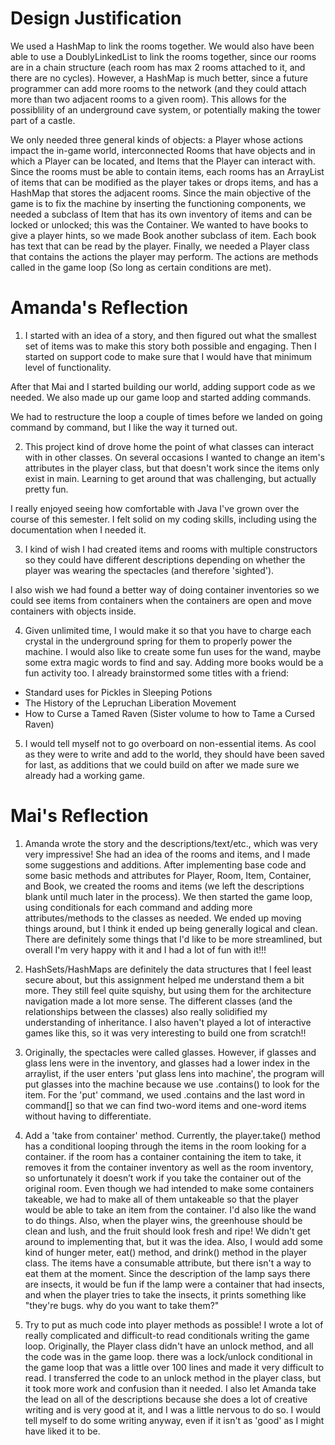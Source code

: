 # Design Justification
We used a HashMap to link the rooms together. We would also have been able to use a DoublyLinkedList to link the rooms together, since our rooms are in a chain structure (each room has max 2 rooms attached to it, and there are no cycles). However, a HashMap is much better, since a future programmer can add more rooms to the network (and they could attach more than two adjacent rooms to a given room). This allows for the possiblility of an underground cave system, or potentially making the tower part of a castle.

We only needed three general kinds of objects: a Player whose actions impact the in-game world, interconnected Rooms that have objects and in which a Player can be located, and Items that the Player can interact with. Since the rooms must be able to contain items, each rooms has an ArrayList of items that can be modified as the player takes or drops items, and has a HashMap that stores the adjacent rooms. Since the main objective of the game is to fix the machine by inserting the functioning components, we needed a subclass of Item that has its own inventory of items and can be locked or unlocked; this was the Container. We wanted to have books to give a player hints, so we made Book another subclass of item. Each book has text that can be read by the player. Finally, we needed a Player class that contains the actions the player may perform. The actions are methods called in the game loop (So long as certain conditions are met).


# Amanda's Reflection
1) I started with an idea of a story, and then figured out what the smallest set of items was to make this story both possible and engaging. Then I started on support code to make sure that I would have that minimum level of functionality. 

After that Mai and I started building our world, adding support code as we needed. We also made up our game loop and started adding commands. 

We had to restructure the loop a couple of times before we landed on going command by command, but I like the way it turned out.

2) This project kind of drove home the point of what classes can interact with in other classes. On several occasions I wanted to change an item's attributes in the player class, but that doesn't work since the items only exist in main. Learning to get around that was challenging, but actually pretty fun. 

I really enjoyed seeing how comfortable with Java I've grown over the course of this semester. I felt solid on my coding skills, including using the documentation when I needed it.

3) I kind of wish I had created items and rooms with multiple constructors so they could have different descriptions depending on whether the player was wearing the spectacles (and therefore 'sighted'). 

I also wish we had found a better way of doing container inventories so we could see items from containers when the containers are open and move containers with objects inside.

4) Given unlimited time, I would make it so that you have to charge each crystal in the underground spring for them to properly power the machine. I would also like to create some fun uses for the wand, maybe some extra magic words to find and say. Adding more books would be a fun activity too. I already brainstormed some titles with a friend:
  - Standard uses for Pickles in Sleeping Potions
  - The History of the Lepruchan Liberation Movement
  - How to Curse a Tamed Raven (Sister volume to how to Tame a Cursed Raven)

5) I would tell myself not to go overboard on non-essential items. As cool as they were to write and add to the world, they should have been saved for last, as additions that we could build on after we made sure we already had a working game.


# Mai's Reflection
1)   Amanda wrote the story and the descriptions/text/etc., which was very very impressive! She had an idea of the rooms and items, and I made some suggestions and additions. After implementing base code and some basic methods and attributes for Player, Room, Item, Container, and Book, we created the rooms and items (we left the descriptions blank until much later in the process). We then started the game loop, using conditionals for each command and adding more attributes/methods to the classes as needed. We ended up moving things around, but I think it ended up being generally logical and clean. There are definitely some things that I'd like to be more streamlined, but overall I'm very happy with it and I had a lot of fun with it!!!
 
2)   HashSets/HashMaps are definitely the data structures that I feel least secure about, but this assignment helped me understand them a bit more. They still feel quite squishy, but using them for the architecture navigation made a lot more sense. The different classes (and the relationships between the classes) also really solidified my understanding of inheritance. I also haven't played a lot of interactive games like this, so it was very interesting to build one from scratch!!
 
3)   Originally, the spectacles were called glasses. However, if glasses and glass lens were in the inventory, and glasses had a lower index in the arraylist, if the user enters 'put glass lens into machine', the program will put glasses into the machine because we use .contains() to look for the item. For the 'put' command, we used .contains and the last word in command[] so that we can find two-word items and one-word items without having to differentiate.
 
4)   Add a 'take from container' method. Currently, the player.take() method has a conditional looping through the items in the room looking for a container. if the room has a container containing the item to take, it removes it from the container inventory as well as the room inventory, so unfortunately it doesn’t work if you take the container out of the original room. Even though we had intended to make some containers takeable, we had to make all of them untakeable so that the player would be able to take an item from the container. I'd also like the wand to do things. Also, when the player wins, the greenhouse should be clean and lush, and the fruit should look fresh and ripe! We didn't get around to implementing that, but it was the idea. Also, I would add some kind of hunger meter, eat() method, and drink() method in the player class. The items have a consumable attribute, but there isn't a way to eat them at the moment. Since the description of the lamp says there are insects, it would be fun if the lamp were a container that had insects, and when the player tries to take the insects, it prints something like "they're bugs. why do you want to take them?"
 
5)   Try to put as much code into player methods as possible! I wrote a lot of really complicated and difficult-to read conditionals writing the game loop. Originally, the Player class didn't have an unlock method, and all the code was in the game loop. there was a lock/unlock conditional in the game loop that was a little over 100 lines and made it very difficult to read. I transferred the code to an unlock method in the player class, but it took more work and confusion than it needed. I also let Amanda take the lead on all of the descriptions because she does a lot of creative writing and is very good at it, and I was a little nervous to do so. I would tell myself to do some writing anyway, even if it isn't as 'good' as I might have liked it to be.
